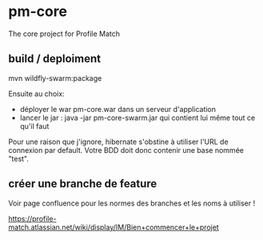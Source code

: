 # pm-core
The core project for Profile Match

## build / deploiment

mvn wildfly-swarm:package

Ensuite au choix:
* déployer le war pm-core.war dans un serveur d'application
* lancer le jar : java -jar pm-core-swarm.jar qui contient lui même tout ce qu'il faut

Pour une raison que j'ignore, hibernate s'obstine à utiliser l'URL de connexion par default. Votre BDD doit donc contenir une base nommée "test".

## créer une branche de feature
Voir page confluence pour les normes des branches et les noms à utiliser !

https://profile-match.atlassian.net/wiki/display/IM/Bien+commencer+le+projet
